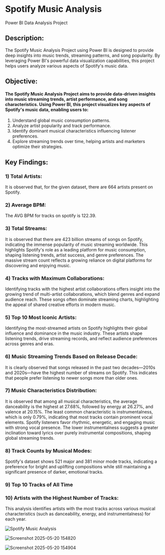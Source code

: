 # Spotify Music Analysis
Power BI Data Analysis Project
## Description:
The Spotify Music Analysis Project using Power BI is designed to provide deep insights into music trends, streaming patterns, and song popularity. By leveraging Power BI's powerful data visualization capabilities, this project helps users analyze various aspects of Spotify's music data.
## Objective:
#### The Spotify Music Analysis Project aims to provide data-driven insights into music streaming trends, artist performance, and song characteristics. Using Power BI, this project visualizes key aspects of Spotify's music data, enabling users to:
1) Understand global music consumption patterns.
2) Analyze artist popularity and track performance.
3) Identify dominant musical characteristics influencing listener preferences.
4) Explore streaming trends over time, helping artists and marketers optimize their strategies.
## Key Findings:
### 1) Total Artists: 
It is observed that, for the given dataset, there are 664 artists present on Spotify.
### 2) Average BPM: 
The AVG BPM for tracks on spotify is 122.39.
### 3)  Total Streams: 
It is observed that there are 423 billion streams of songs on Spotify, indicating the immense popularity of music streaming worldwide. This highlights Spotify's role as a leading platform for music consumption, shaping listening trends, artist success, and genre preferences. The massive stream count reflects a growing reliance on digital platforms for discovering and enjoying music.
### 4) Tracks with Maximum Collaborations: 
Identifying tracks with the highest artist collaborations offers insight into the growing trend of multi-artist collaborations, which blend genres and expand audience reach. These songs often dominate streaming charts, highlighting the appeal of shared creative efforts in modern music.
### 5) Top 10 Most Iconic Artists: 
Identifying the most-streamed artists on Spotify highlights their global influence and dominance in the music industry. These artists shape listening trends, drive streaming records, and reflect audience preferences across genres and eras.
### 6) Music Streaming Trends Based on Release Decade: 
It is clearly observed that songs released in the past two decades—2010s and 2020s—have the highest number of streams on Spotify. This indicates that people prefer listening to newer songs more than older ones.
### 7) Music Characteristics Distribution: 
It is observed that among all musical characteristics, the average danceability is the highest at 27.68%, followed by energy at 26.27%, and valence at 20.15%. The least common characteristic is instrumentalness, which is only 0.79%, indicating that most tracks contain prominent vocal elements. Spotify listeners favor rhythmic, energetic, and engaging music with strong vocal presence. The lower instrumentalness suggests a greater inclination toward lyrics over purely instrumental compositions, shaping global streaming trends.
### 8) Track Counts by Musical Modes: 
Spotify's dataset shows 521 major and 381 minor mode tracks, indicating a preference for bright and uplifting compositions while still maintaining a significant presence of darker, emotional tracks.
### 9) Top 10 Tracks of All Time
### 10) Artists with the Highest Number of Tracks: 
This analysis identifies artists with the most tracks across various musical characteristics (such as danceability, energy, and instrumentalness) for each year.

![Spotify Music Analysis](https://github.com/user-attachments/assets/1c71a51b-3629-4cc6-8c04-db7f5d3cdf8e)

![Screenshot 2025-05-20 154820](https://github.com/user-attachments/assets/0c3e9811-5a6f-4009-9b07-54df9d96d3c7)

![Screenshot 2025-05-20 154904](https://github.com/user-attachments/assets/5b465226-2aa5-40b7-951e-9d200575137f)

